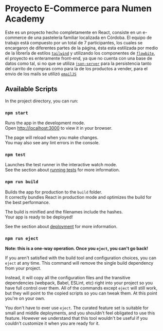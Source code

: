 # Proyecto E-Commerce para Numen Academy

Este es un proyecto hecho completamente en React, consiste en un e-commerce de una pastelería familiar localizada en Córdoba.
El equipo de trabajo está compuesto por un total de 7 participantes, los cuales se encargaron de diferentes partes de la página, ésta esta estilizada por medio de la librerÍa de estilos [`tailwind`](https://tailwindcss.com/) y utilizando los componentes de [`flowbite`](https://flowbite-react.com/), el proyecto es enteramente front-end, ya que no cuenta con una base de datos como tal, si no que se utiliza [`json-server`](https://www.npmjs.com/package/json-server) para la persistencia tanto del carrito de compras como para la de los productos a vender, para el envio de los mails se utilizó [`emailJS`](https://www.emailjs.com/)

## Available Scripts

In the project directory, you can run:

### `npm start`

Runs the app in the development mode.\
Open [http://localhost:3000](http://localhost:3000) to view it in your browser.

The page will reload when you make changes.\
You may also see any lint errors in the console.

### `npm test`

Launches the test runner in the interactive watch mode.\
See the section about [running tests](https://facebook.github.io/create-react-app/docs/running-tests) for more information.

### `npm run build`

Builds the app for production to the `build` folder.\
It correctly bundles React in production mode and optimizes the build for the best performance.

The build is minified and the filenames include the hashes.\
Your app is ready to be deployed!

See the section about [deployment](https://facebook.github.io/create-react-app/docs/deployment) for more information.

### `npm run eject`

**Note: this is a one-way operation. Once you `eject`, you can't go back!**

If you aren't satisfied with the build tool and configuration choices, you can `eject` at any time. This command will remove the single build dependency from your project.

Instead, it will copy all the configuration files and the transitive dependencies (webpack, Babel, ESLint, etc) right into your project so you have full control over them. All of the commands except `eject` will still work, but they will point to the copied scripts so you can tweak them. At this point you're on your own.

You don't have to ever use `eject`. The curated feature set is suitable for small and middle deployments, and you shouldn't feel obligated to use this feature. However we understand that this tool wouldn't be useful if you couldn't customize it when you are ready for it.
